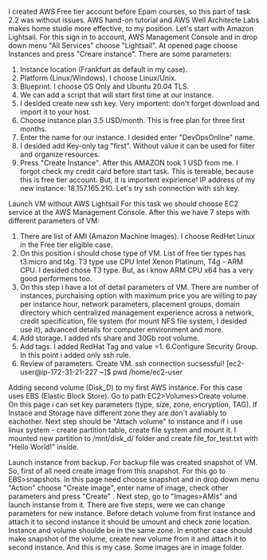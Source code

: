 I created AWS Free tier account before Epam courses, so this part of task 2.2 was without issues. 
AWS hand-on tutorial and AWS Well Architecte Labs makes home studie more effective, to my position.
Let's start with Amazon Lightsail. 
For this sign in to account, AWS Management Console and in drop down menu "All Services" choose  "Lightsail". At opened page choose Instances and press "Creare instance". There are some parameters:
1. Instance location (Frankfurt as  default in my case).
2. Platform (Linux/Windows). I choose Linux/Unix.
3. Blueprint. I choose OS Only and Ubuntu 20.04 TLS.
4. We can add a script that will start first time at our instance.
5. I desided  create new ssh key. Very importent: don't forget download and import it to your host.
6. Choose instance plan 3.5 USD/month. This is free plan for three first months.
7. Enter the name for our instance. I desided enter "DevOpsOnline" name.
8. I desided add Key-only tag "first". Without value it can be used for filter and organize resources.
9. Press "Create Instance". 
After this AMAZON took 1 USD from me. I forgot check my credit card before start task. This is tereable, because this is free tier account. But, it is importent expirience!
IP address of my new instance: 18.157.165.210. Let's try ssh connection with ssh key.

Launch VM without AWS Lightsail
For this task we should choose EC2 service at the AWS Management Console. After this we have 7 steps with different parameters of VM:
1. There are list of AMI (Amazon Machine Images). I choose RedHet Linux in the Free tier eligible case. 
2. On this position i should chose type of VM. List of free tier types has t3.micro and t4g. T3 type use CPU Intel Xenon Platinum, T4g - ARM CPU. I desided chose T3 type. But, as i know ARM CPU x64 has a very good performens too. 
3. On this step i have a lot of detail parameters of VM. There are number of instances, purchaising option with maximum price you are willing to pay per instance hour,  network parameters, placement groups, domain directory which centralized management experience across a network, credit specification, file system (for mount NFS file system, I desided use it), advanced details for computer environment and more.
4. Add storage. I added nfs share and 30Gb root volume. 
5. Add tags. I added RedHat Tag and value =1.
6.Configure Security Group. In this point i added only ssh rule.
7. Review of parameters. Create VM.
ssh connection sucsessful!
[ec2-user@ip-172-31-21-227 ~]$ pwd
/home/ec2-user

Adding second volume (Disk_D) to my first AWS instance.
For this case uses EBS (Elastic Block Store). Go to path EC2>Volumes>Create volume. On this page i can set key parameters (type, size, zone, encryption, TAG). If Instace and Storage have different zone they are don't avaliably to eachother. Next step should be "Attach volume" to instance and if i use linux system - create partition table, create file system and mount it.
I mounted new partition to /mnt/disk_d/ folder and create file_for_test.txt with "Hello World!" inside.

Launch instance from backup.
For backup file was created snapshot of VM. So, first of all need create image from this snapshot. 
For this go to EBS>snapshots. In this page need choose snapshot and in drop down menu  "Action" choose "Create image", enter name of image, 
check other parameters and press "Create" . Next step, go to  "Images>AMIs" and launch instanse from it. 
There are five steps, were we can change parameters for new instance.
 Before detach volume from first instance and attach it to second instance it should be umount and check zone location. 
Instance and volume shoulde be in the same zone. In enother case should make snapshot of the volume, create new volume from it and attach it to second instance. 
And this is my case. Some images are in image folder.

